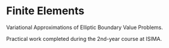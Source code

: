 # Finite Elements

Variational Approximations of Elliptic Boundary Value Problems.

Practical work completed during the 2nd-year course at ISIMA.

